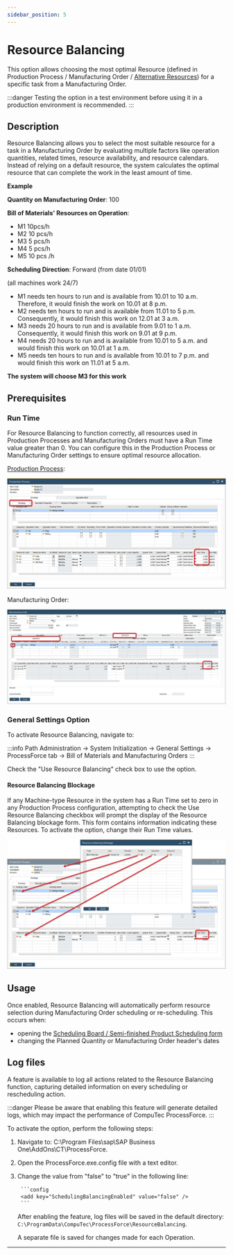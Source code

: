 ```yaml
---
sidebar_position: 5
---
```


# Resource Balancing

This option allows choosing the most optimal Resource (defined in Production Process / Manufacturing Order / [Alternative Resources](./gantt-chart/alternative-resources.md)) for a specific task from a Manufacturing Order.

:::danger
    Testing the option in a test environment before using it in a production environment is recommended.
:::

## Description

Resource Balancing allows you to select the most suitable resource for a task in a Manufacturing Order by evaluating multiple factors like operation quantities, related times, resource availability, and resource calendars. Instead of relying on a default resource, the system calculates the optimal resource that can complete the work in the least amount of time.

**Example**

**Quantity on Manufacturing Order**: 100

**Bill of Materials' Resources on Operation**:

- M1 10pcs/h
- M2 10 pcs/h
- M3 5 pcs/h
- M4 5 pcs/h
- M5 10 pcs /h

**Scheduling Direction**: Forward (from date 01/01)

(all machines work 24/7)

- M1 needs ten hours to run and is available from 10.01 to 10 a.m. Therefore, it would finish the work on 10.01 at 8 p.m.
- M2 needs ten hours to run and is available from 11.01 to 5 p.m. Consequently, it would finish this work on 12.01 at 3 a.m.
- M3 needs 20 hours to run and is available from 9.01 to 1 a.m. Consequently, it would finish this work on 9.01 at 9 p.m.
- M4 needs 20 hours to run and is available from 10.01 to 5 a.m. and would finish this work on 10.01 at 1 a.m.
- M5 needs ten hours to run and is available from 10.01 to 7 p.m. and would finish this work on 11.01 at 5 a.m.

**The system will choose M3 for this work**

## Prerequisites

### Run Time

For Resource Balancing to function correctly, all resources used in Production Processes and Manufacturing Orders must have a Run Time value greater than 0. You can configure this in the Production Process or Manufacturing Order settings to ensure optimal resource allocation.

[Production Process](../formulations-and-bill-of-materials/production-process/overview.md):

![Production Process Runtime](./media/resource-balancing/production-process-runtime.webp)

Manufacturing Order:

![Manufacturing Order Run Time](./media/resource-balancing/manufacturing-order-runtime.webp)

### General Settings Option

To activate Resource Balancing, navigate to:

:::info Path
    Administration → System Initialization → General Settings → ProcessForce tab → Bill of Materials and Manufacturing Orders
:::

Check the "Use Resource Balancing" check box to use the option.

#### Resource Balancing Blockage

If any Machine-type Resource in the system has a Run Time set to zero in any Production Process configuration, attempting to check the Use Resource Balancing checkbox will prompt the display of the Resource Balancing blockage form. This form contains information indicating these Resources. To activate the option, change their Run Time values.

![Resource Balancing Blockage](./media/resource-balancing/resource-balancing-blockage.webp)

## Usage

Once enabled, Resource Balancing will automatically perform resource selection during Manufacturing Order scheduling or re-scheduling. This occurs when:

- opening the [Scheduling Board / Semi-finished Product Scheduling form](./scheduling-board.md#how-to-open-scheduling-board--semi-finished-product-scheduling)
- changing the Planned Quantity or Manufacturing Order header's dates

## Log files

A feature is available to log all actions related to the Resource Balancing function, capturing detailed information on every scheduling or rescheduling action.

:::danger
    Please be aware that enabling this feature will generate detailed logs, which may impact the performance of CompuTec ProcessForce.
:::

To activate the option, perform the following steps:

1. Navigate to: C:\Program Files\sap\SAP Business One\AddOns\CT\ProcessForce.
2. Open the ProcessForce.exe.config file with a text editor.
3. Change the value from "false" to "true" in the following line:

        ```config
        <add key="SchedulingBalancingEnabled" value="false" />
        ```

   After enabling the feature, log files will be saved in the default directory:
   `C:\ProgramData\CompuTec\ProcessForce\ResourceBalancing`.

   A separate file is saved for changes made for each Operation.

---
